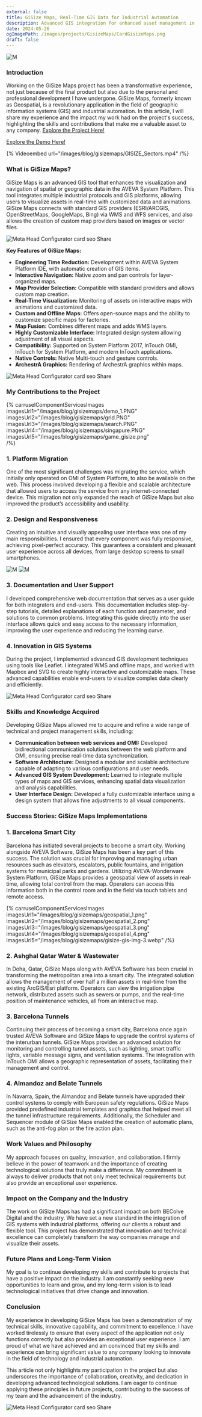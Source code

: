 ```yaml
---
external: false
title: GiSize Maps, Real-Time GIS Data for Industrial Automation
description: Advanced GIS integration for enhanced asset management in industrial environments.
date: 2024-05-26
ogImagePath: /images/projects/GisizeMaps/CardGisizeMaps.png
draft: false
--- 
```


![ M ](/images/blog/gisizemaps/demo_1.PNG)


### Introduction

Working on the GiSize Maps project has been a transformative experience, not just because of the final product but also due to the personal and professional development I have undergone. GiSize Maps, formerly known as Geospatial, is a revolutionary application in the field of geographic information systems (GIS) and industrial automation. In this article, I will share my experience and the impact my work had on the project's success, highlighting the skills and contributions that make me a valuable asset to any company.
[Explore the Project Here!](https://www.gisize.com/geospatial-module/)

[Explore the Demo Here!](https://game.gisize.com/) 

{% Videoembed url="/images/blog/gisizemaps/GISIZE_Sectors.mp4" /%}

### What is GiSize Maps?

GiSize Maps is an advanced GIS tool that enhances the visualization and navigation of spatial or geographic data in the AVEVA System Platform. This tool integrates multiple industrial protocols and GIS platforms, allowing users to visualize assets in real-time with customized data and animations. GiSize Maps connects with standard GIS providers (ESRI/ARCGIS, OpenStreetMaps, GoogleMaps, Bing) via WMS and WFS services, and also allows the creation of custom map providers based on images or vector files.

![ Meta Head Configurator card seo Share ](/images/blog/gisizemaps/metro_1.png)


**Key Features of GiSize Maps:**

- **Engineering Time Reduction:** Development within AVEVA System Platform IDE, with automatic creation of GIS items.
- **Interactive Navigation:** Native zoom and pan controls for layer-organized maps.
- **Map Provider Selection:** Compatible with standard providers and allows custom map creation.
- **Real-Time Visualization:** Monitoring of assets on interactive maps with animations and customized data.
- **Custom and Offline Maps:** Offers open-source maps and the ability to customize specific maps for factories.
- **Map Fusion:** Combines different maps and adds WMS layers.
- **Highly Customizable Interface:** Integrated design system allowing adjustment of all visual aspects.
- **Compatibility:** Supported on System Platform 2017, InTouch OMI, InTouch for System Platform, and modern InTouch applications.
- **Native Controls:** Native Multi-touch and gesture controls.
- **ArchestrA Graphics:** Rendering of ArchestrA graphics within maps.

![ Meta Head Configurator card seo Share ](/images/blog/gisizemaps/metro_3-1.png)


### My Contributions to the Project

{% carruselComponentServicesImages  
imagesUrl1="/images/blog/gisizemaps/demo_1.PNG" 
imagesUrl2="/images/blog/gisizemaps/grid.PNG" 
imagesUrl3="/images/blog/gisizemaps/search.PNG" 
imagesUrl4="/images/blog/gisizemaps/singapure.PNG" 
imagesUrl5="/images/blog/gisizemaps/game_gisize.png"  
 /%}

### 1. Platform Migration

One of the most significant challenges was migrating the service, which initially only operated on OMI of System Platform, to also be available on the web. This process involved developing a flexible and scalable architecture that allowed users to access the service from any internet-connected device. This migration not only expanded the reach of GiSize Maps but also improved the product’s accessibility and usability.


### 2. Design and Responsiveness

Creating an intuitive and visually appealing user interface was one of my main responsibilities. I ensured that every component was fully responsive, achieving pixel-perfect accuracy. This guarantees a consistent and pleasant user experience across all devices, from large desktop screens to small smartphones.

![ M ](/images/blog/gisizemaps/palette.PNG)
![ M ](/images/blog/gisizemaps/palettedesign.PNG)

### 3. Documentation and User Support

I developed comprehensive web documentation that serves as a user guide for both integrators and end-users. This documentation includes step-by-step tutorials, detailed explanations of each function and parameter, and solutions to common problems. Integrating this guide directly into the user interface allows quick and easy access to the necessary information, improving the user experience and reducing the learning curve.

### 4. Innovation in GIS Systems

During the project, I implemented advanced GIS development techniques using tools like Leaflet. I integrated WMS and offline maps, and worked with Mapbox and SVG to create highly interactive and customizable maps. These advanced capabilities enable end-users to visualize complex data clearly and efficiently.

![ Meta Head Configurator card seo Share ](/images/blog/gisizemaps/layers.webp)


### Skills and Knowledge Acquired

Developing GiSize Maps allowed me to acquire and refine a wide range of technical and project management skills, including:

- **Communication between web services and OMI:** Developed bidirectional communication solutions between the web platform and OMI, ensuring precise real-time data synchronization.
- **Software Architecture:** Designed a modular and scalable architecture capable of adapting to various configurations and user needs.
- **Advanced GIS System Development:** Learned to integrate multiple types of maps and GIS services, enhancing spatial data visualization and analysis capabilities.
- **User Interface Design:** Developed a fully customizable interface using a design system that allows fine adjustments to all visual components.

### Success Stories: GiSize Maps Implementations

### 1. Barcelona Smart City

Barcelona has initiated several projects to become a smart city. Working alongside AVEVA Software, GiSize Maps has been a key part of this success. The solution was crucial for improving and managing urban resources such as elevators, escalators, public fountains, and irrigation systems for municipal parks and gardens. Utilizing AVEVA-Wonderware System Platform, GiSize Maps provides a geospatial view of assets in real-time, allowing total control from the map. Operators can access this information both in the control room and in the field via touch tablets and remote access.

{% carruselComponentServicesImages  
imagesUrl1="/images/blog/gisizemaps/geospatial_1.png" 
imagesUrl2="/images/blog/gisizemaps/geospatial_2.png" 
imagesUrl3="/images/blog/gisizemaps/geospatial_3.png" 
imagesUrl4="/images/blog/gisizemaps/geospatial_4.png" 
imagesUrl5="/images/blog/gisizemaps/gisize-gis-img-3.webp" 
 /%}

### 2. Ashghal Qatar Water & Wastewater

In Doha, Qatar, GiSize Maps along with AVEVA Software has been crucial in transforming the metropolitan area into a smart city. The integrated solution allows the management of over half a million assets in real-time from the existing ArcGIS/Esri platform. Operators can view the irrigation pipe network, distributed assets such as sewers or pumps, and the real-time position of maintenance vehicles, all from an interactive map.

### 3. Barcelona Tunnels

Continuing their process of becoming a smart city, Barcelona once again trusted AVEVA Software and GiSize Maps to upgrade the control systems of the interurban tunnels. GiSize Maps provides an advanced solution for monitoring and controlling tunnel assets, such as lighting, smart traffic lights, variable message signs, and ventilation systems. The integration with InTouch OMI allows a geographic representation of assets, facilitating their management and control.

### 4. Almandoz and Belate Tunnels

In Navarra, Spain, the Almandoz and Belate tunnels have upgraded their control systems to comply with European safety regulations. GiSize Maps provided predefined industrial templates and graphics that helped meet all the tunnel infrastructure requirements. Additionally, the Scheduler and Sequencer module of GiSize Maps enabled the creation of automatic plans, such as the anti-fog plan or the fire action plan.


### Work Values and Philosophy

My approach focuses on quality, innovation, and collaboration. I firmly believe in the power of teamwork and the importance of creating technological solutions that truly make a difference. My commitment is always to deliver products that not only meet technical requirements but also provide an exceptional user experience.

### Impact on the Company and the Industry

The work on GiSize Maps has had a significant impact on both BEColve Digital and the industry. We have set a new standard in the integration of GIS systems with industrial platforms, offering our clients a robust and flexible tool. This project has demonstrated that innovation and technical excellence can completely transform the way companies manage and visualize their assets.

### Future Plans and Long-Term Vision

My goal is to continue developing my skills and contribute to projects that have a positive impact on the industry. I am constantly seeking new opportunities to learn and grow, and my long-term vision is to lead technological initiatives that drive change and innovation.

### Conclusion

My experience in developing GiSize Maps has been a demonstration of my technical skills, innovative capability, and commitment to excellence. I have worked tirelessly to ensure that every aspect of the application not only functions correctly but also provides an exceptional user experience. I am proud of what we have achieved and am convinced that my skills and experience can bring significant value to any company looking to innovate in the field of technology and industrial automation.

This article not only highlights my participation in the project but also underscores the importance of collaboration, creativity, and dedication in developing advanced technological solutions. I am eager to continue applying these principles in future projects, contributing to the success of my team and the advancement of the industry.

![ Meta Head Configurator card seo Share ](/images/blog/gisizemaps/gisize-gis-img-4.webp)
